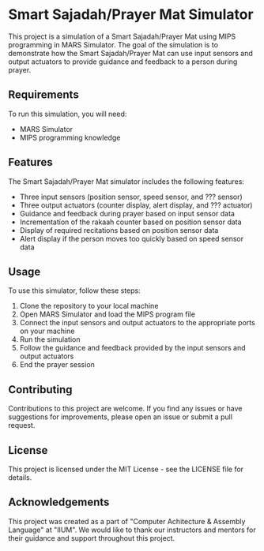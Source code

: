 # Smart Sajadah/Prayer Mat Simulator

This project is a simulation of a Smart Sajadah/Prayer Mat using MIPS programming in MARS Simulator. The goal of the simulation is to demonstrate how the Smart Sajadah/Prayer Mat can use input sensors and output actuators to provide guidance and feedback to a person during prayer.

## Requirements

To run this simulation, you will need:
- MARS Simulator
- MIPS programming knowledge


## Features

The Smart Sajadah/Prayer Mat simulator includes the following features:
- Three input sensors (position sensor, speed sensor, and ??? sensor)
- Three output actuators (counter display, alert display, and ??? actuator)
- Guidance and feedback during prayer based on input sensor data
- Incrementation of the rakaah counter based on position sensor data
- Display of required recitations based on position sensor data
- Alert display if the person moves too quickly based on speed sensor data

## Usage

To use this simulator, follow these steps:
1. Clone the repository to your local machine
2. Open MARS Simulator and load the MIPS program file
3. Connect the input sensors and output actuators to the appropriate ports on your machine
4. Run the simulation
6. Follow the guidance and feedback provided by the input sensors and output actuators
7. End the prayer session 

## Contributing

Contributions to this project are welcome. If you find any issues or have suggestions for improvements, please open an issue or submit a pull request.

## License

This project is licensed under the MIT License - see the LICENSE file for details.

## Acknowledgements

This project was created as a part of "Computer Achitecture & Assembly Language" at "IIUM". We would like to thank our instructors and mentors for their guidance and support throughout this project.
